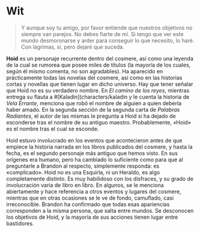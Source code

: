 # Wit

> Y aunque soy tu amigo, por favor entiende que nuestros objetivos no siempre van parejos. No debes fiarte de mí. Si tengo que ver este mundo desmoronarse y arder para conseguir lo que necesito, lo haré. Con lágrimas, sí, pero dejaré que suceda.

**Hoid** es un personaje recurrente dentro del cosmere, así como una leyenda de la cual se rumorea que posee miles de títulos (la mayoría de los cuales, según él mismo comenta, no son agradables). Ha aparecido en prácticamente todas las novelas del cosmere, así como en las historias cortas y novellas que tienen lugar en dicho universo. Hay que tener señalar que Hoid no es su verdadero nombre. En _El camino de los reyes_, mientras entrega su flauta a #[Kaladin](characters/kaladin y le cuenta la historia de _Vela Errante_, menciona que robó el nombre de alguien a quien debería haber amado. En la segunda sección de la segunda carta de _Palabras Radiantes_, el autor de las mismas le pregunta a Hoid si ha dejado de esconderse tras el nombre de su antiguo maestro. Probablemente, «Hoid» es el nombre tras el cual se esconde.

Hoid estuvo involucrado en los eventos que acontecieron antes de que empiece la historia narrada en los libros publicados del cosmere, y hasta la fecha, es el segundo personaje más antiguo que hemos visto. En sus orígenes era humano, pero ha cambiado lo suficiente como para que al preguntarle a Brandon al respecto, simplemente responda: es «complicado». Hoid no es una Esquirla, ni un Heraldo, es algo completamente distinto. Es muy habilidoso con los disfraces, y su grado de involucración varía de libro en libro. En algunos, se le menciona abiertamente y hace referencia a otros eventos y lugares del cosmere, mientras que en otras ocasiones se le ve de fondo, camuflado, casi irreconocible. Brandon ha confirmado que todas esas apariencias corresponden a la misma persona, que salta entre mundos. Se desconocen los objetivos de Hoid, y la mayoría de sus acciones tienen lugar entre bastidores. 
